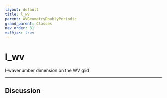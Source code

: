 ```yaml
---
layout: default
title: l_wv
parent: WVGeometryDoublyPeriodic
grand_parent: Classes
nav_order: 31
mathjax: true
---
```


#  l_wv

l-wavenumber dimension on the WV grid


---

## Discussion

  
